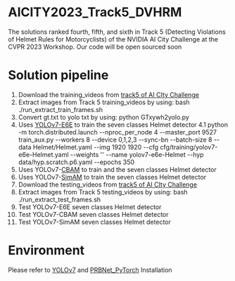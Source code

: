 # AICITY2023_Track5_DVHRM
The solutions ranked fourth, fifth, and sixth in Track 5 (Detecting Violations of Helmet Rules for Motorcyclists) of the NVIDIA AI City Challenge at the CVPR 2023 Workshop.
Our code will be open sourced soon
# Solution pipeline
1. Download the training_videos from [track5 of AI CIty Challenge](http://www.aicitychallenge.org/2023-track5-download/)
2. Extract images from Track 5 training_videos by using: bash ./run_extract_train_frames.sh
3. Convert gt.txt to yolo txt by using: python GTxywh2yolo.py
4. Uses [YOLOv7-E6E](https://github.com/WongKinYiu/yolov7) to train the seven classes Helmet detector
4.1 python -m torch.distributed.launch --nproc_per_node 4 --master_port 9527 train_aux.py --workers 8 --device 0,1,2,3 --sync-bn --batch-size 8 --data Helmet/Helmet.yaml --img 1920 1920 --cfg cfg/training/yolov7-e6e-Helmet.yaml --weights '' --name yolov7-e6e-Helmet --hyp data/hyp.scratch.p6.yaml --epochs 350
5. Uses YOLOv7-[CBAM](https://openaccess.thecvf.com/content_ECCV_2018/papers/Sanghyun_Woo_Convolutional_Block_Attention_ECCV_2018_paper.pdf) to train and the seven classes Helmet detector
6. Uses YOLOv7-[SimAM](https://proceedings.mlr.press/v139/yang21o.html) to train the seven classes Helmet detector
7. Download the testing_videos from [track5 of AI CIty Challenge](http://www.aicitychallenge.org/2023-track5-download/)
8. Extract images from Track 5 testing_videos by using: bash ./run_extract_test_frames.sh
9. Test YOLOv7-E6E seven classes Helmet detector
10. Test YOLOv7-CBAM seven classes Helmet detector
11. Test YOLOv7-SimAM seven classes Helmet detector
# Environment
Please refer to [YOLOv7](https://github.com/WongKinYiu/yolov7) and [PRBNet_PyTorch](https://github.com/pingyang1117/PRBNet_PyTorch) Installation
